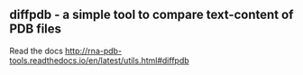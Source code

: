 diffpdb - a simple tool to compare text-content of PDB files
--------------------------------------------------------------------

Read the docs http://rna-pdb-tools.readthedocs.io/en/latest/utils.html#diffpdb
